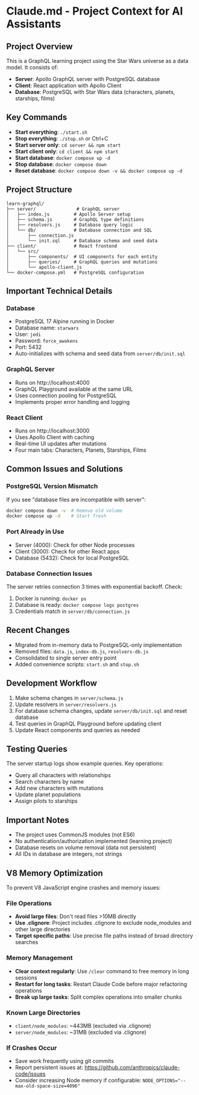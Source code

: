 # Claude.md - Project Context for AI Assistants

## Project Overview
This is a GraphQL learning project using the Star Wars universe as a data model. It consists of:
- **Server**: Apollo GraphQL server with PostgreSQL database
- **Client**: React application with Apollo Client
- **Database**: PostgreSQL with Star Wars data (characters, planets, starships, films)

## Key Commands
- **Start everything**: `./start.sh`
- **Stop everything**: `./stop.sh` or Ctrl+C
- **Start server only**: `cd server && npm start`
- **Start client only**: `cd client && npm start`
- **Start database**: `docker compose up -d`
- **Stop database**: `docker compose down`
- **Reset database**: `docker compose down -v && docker compose up -d`

## Project Structure
```
learn-graphql/
├── server/               # GraphQL server
│   ├── index.js         # Apollo Server setup
│   ├── schema.js        # GraphQL type definitions
│   ├── resolvers.js     # Database query logic
│   └── db/              # Database connection and SQL
│       ├── connection.js
│       └── init.sql     # Database schema and seed data
├── client/              # React frontend
│   └── src/
│       ├── components/  # UI components for each entity
│       ├── queries/     # GraphQL queries and mutations
│       └── apollo-client.js
└── docker-compose.yml   # PostgreSQL configuration
```

## Important Technical Details

### Database
- PostgreSQL 17 Alpine running in Docker
- Database name: `starwars`
- User: `jedi`
- Password: `force_awakens`
- Port: 5432
- Auto-initializes with schema and seed data from `server/db/init.sql`

### GraphQL Server
- Runs on http://localhost:4000
- GraphQL Playground available at the same URL
- Uses connection pooling for PostgreSQL
- Implements proper error handling and logging

### React Client
- Runs on http://localhost:3000
- Uses Apollo Client with caching
- Real-time UI updates after mutations
- Four main tabs: Characters, Planets, Starships, Films

## Common Issues and Solutions

### PostgreSQL Version Mismatch
If you see "database files are incompatible with server":
```bash
docker compose down -v  # Remove old volume
docker compose up -d    # Start fresh
```

### Port Already in Use
- Server (4000): Check for other Node processes
- Client (3000): Check for other React apps
- Database (5432): Check for local PostgreSQL

### Database Connection Issues
The server retries connection 3 times with exponential backoff. Check:
1. Docker is running: `docker ps`
2. Database is ready: `docker compose logs postgres`
3. Credentials match in `server/db/connection.js`

## Recent Changes
- Migrated from in-memory data to PostgreSQL-only implementation
- Removed files: `data.js`, `index-db.js`, `resolvers-db.js`
- Consolidated to single server entry point
- Added convenience scripts: `start.sh` and `stop.sh`

## Development Workflow
1. Make schema changes in `server/schema.js`
2. Update resolvers in `server/resolvers.js`
3. For database schema changes, update `server/db/init.sql` and reset database
4. Test queries in GraphQL Playground before updating client
5. Update React components and queries as needed

## Testing Queries
The server startup logs show example queries. Key operations:
- Query all characters with relationships
- Search characters by name
- Add new characters with mutations
- Update planet populations
- Assign pilots to starships

## Important Notes
- The project uses CommonJS modules (not ES6)
- No authentication/authorization implemented (learning project)
- Database resets on volume removal (data not persistent)
- All IDs in database are integers, not strings

## V8 Memory Optimization
To prevent V8 JavaScript engine crashes and memory issues:

### File Operations
- **Avoid large files**: Don't read files >10MB directly
- **Use .clignore**: Project includes .clignore to exclude node_modules and other large directories
- **Target specific paths**: Use precise file paths instead of broad directory searches

### Memory Management
- **Clear context regularly**: Use `/clear` command to free memory in long sessions
- **Restart for long tasks**: Restart Claude Code before major refactoring operations
- **Break up large tasks**: Split complex operations into smaller chunks

### Known Large Directories
- `client/node_modules`: ~443MB (excluded via .clignore)
- `server/node_modules`: ~31MB (excluded via .clignore)

### If Crashes Occur
- Save work frequently using git commits
- Report persistent issues at: https://github.com/anthropics/claude-code/issues
- Consider increasing Node memory if configurable: `NODE_OPTIONS="--max-old-space-size=4096"`